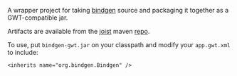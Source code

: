 
A wrapper project for taking [bindgen](http://www.bindgen.org) source and packaging it together as a GWT-compatible jar.

Artifacts are available from the [joist](http://joist.ws) maven [repo](http://repo.joist.ws/org/bindgen/bindgen-gwt/).

To use, put `bindgen-gwt.jar` on your classpath and modify your `app.gwt.xml` to include:

    <inherits name="org.bindgen.Bindgen" />


